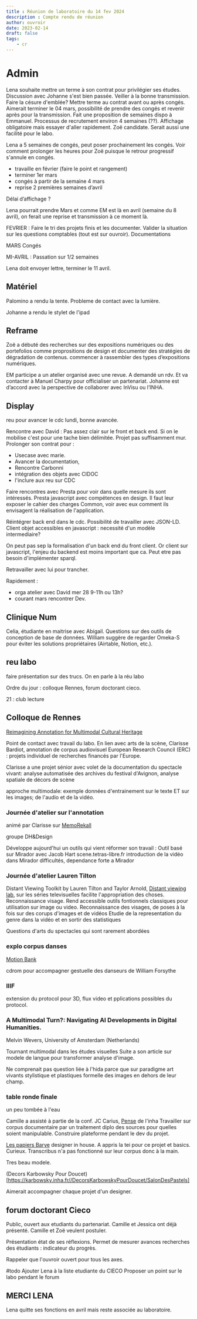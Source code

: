 ```yaml
---
title : Réunion de laboratoire du 14 fev 2024
description : Compte rendu de réunion
author: ouvroir
date: 2023-02-14
draft: false
tags:
    - cr
---
```


# Admin
Lena souhaite mettre un terme à son contrat pour privilégier ses études. Discussion avec Johanne s'est bien passée. Veiller à la bonne transmission. 
Faire la césure d'emblée? Mettre terme au contrat avant ou après congés. Aimerait terminer le 04 mars, possibilité de prendre des congés et revenir après pour la transmission. Fait une proposition de semaines dispo à Emmanuel. 
Processus de recrutement environ 4 semaines (??). Affichage obligatoire mais essayer d'aller rapidement. Zoë candidate. Serait aussi une facilité pour le labo. 

Lena a 5 semaines de congés, peut poser prochainement les congés. Voir comment prolonger les heures pour Zoë puisque le retrour progressif s'annule en congés. 

- travaille en février (faire le point et rangement)
- terminer 1er mars
- congés à partir de la semaine 4 mars
- reprise 2 premières semaines d’avril

Délai d’affichage ?

Lena pourrait prendre Mars et comme EM est là en avril (semaine du 8 avril), on ferait une reprise et transmission à ce moment là. 

FEVRIER : 
Faire le tri des projets finis et les documenter. 
Valider la situation sur les questions comptables (tout est sur ouvroir). 
Documentations

MARS 
Congés

MI-AVRIL : 
Passation sur 1/2 semaines

Lena doit envoyer lettre, terminer le 11 avril.

## Matériel

Palomino a rendu la tente. 
Probleme de contact avec la lumière. 

Johanne a rendu le stylet de l'ipad

## Reframe 

Zoë a débuté des recherches sur des expositions numériques ou des portefolios comme proprositions de design et documenter des stratégies de dégradation de contenus. commencer à rassembler des types d’expositions numériques.

EM participe a un atelier organisé avec une revue. A demandé un rdv. 
Et va contacter à Manuel Charpy pour officialiser un partenariat. Johanne est d’accord avec la perspective de collaborer avec InVisu ou l’INHA.

## Display 

reu pour avancer le cdc lundi, bonne avancée. 

Rencontre avec David : 
Pas assez clair sur le front et back end. Si on le mobilise c'est pour une tache bien délimitée. Projet pas suffisamment mur. Prolonger son contrat pour : 
- Usecase avec marie. 
- Avancer la documentation, 
- Rencontre Carbonni
- intégration des objets avec CIDOC
- l'inclure aux reu sur CDC

Faire rencontres avec Presta pour voir dans quelle mesure ils sont intéressés. Presta javascript avec compétences en design. Il faut leur exposer le cahier des charges Common, voir avec eux comment ils envisagent la réalisation de l'application. 

Réintégrer back end dans le cdc. 
Possibilité de travailler avec JSON-LD. Client objet accessibles en javascript : necessité d'un modèle intermediaire? 

On peut pas sep la formalisation d'un back end du front client. Or client sur javascript, l'enjeu du backend est moins important que ca. Peut etre pas besoin d'implémenter sparql. 

Retravailler avec lui pour trancher. 

Rapidement : 
- orga atelier avec David mer 28 9-11h ou 13h? 
- courant mars rencontrer Dev. 


## Clinique Num

Celia, étudiante en maitrise avec Abigail. Questions sur des outils de conception de base de données. William suggère de regarder Omeka-S pour éviter les solutions propriétaires (Airtable, Notion, etc.).

## reu labo 

faire présentation sur des trucs. On en parle à la réu labo

Ordre du jour : 
colloque Rennes, 
forum doctorant cieco. 

21 : club lecture


## Colloque de Rennes
[Reimagining Annotation for Multimodal Cultural Heritage](https://reimagining-amch.sciencesconf.org/)

Point de contact avec travail du labo. En lien avec arts de la scène, Clarisse Bardiot, annotation de corpus audiovisuel
European Research Council (ERC) : projets individuel de recherches financés par l'Europe. 

Clarisse a une projet sénior avec volet de la documentation du spectacle vivant: analyse automatisée des archives du festival d'Avignon, analyse spatiale de décors de scène

approche multimodale: exemple données d'entrainement sur le texte ET sur les images; de l'audio et de la vidéo.

### Journée d'atelier sur l'annotation 
animé par Clarisse sur [MemoRekall](https://memorekall.com/fr/)

groupe DH&Design

Développe aujourd'hui un outils qui vient réformer son travail : 
Outil basé sur Mirador avec Jacob Hart 
scene.tetras-libre.fr
introduction de la vidéo dans Mirador
difficultés, dependance forte a Mirador

### Journée d'atelier Lauren Tilton

Distant Viewing Toolkit by Lauren Tilton and Taylor Arnold,
[Distant viewing lab](https://www.distantviewing.org), sur les séries televisuelles facilite l'appropriation des choses. Reconnaissance visage. 
Rend accessible outils fontionnels classiques pour utilisation sur image ou video. 
Reconnaissance des visages, de poses à la fois sur des corups d'images et de vidéos
Etudie de la representation du genre dans la vidéo et en sortir des statistiques


Questions d'arts du spectacles qui sont rarement abordées

### explo corpus danses

[Motion Bank](https://motionbank.org/)

cdrom pour accompagner gestuelle des danseurs de William Forsythe


### IIIF 

extension du protocol pour 3D, flux video et pplications possibles du protocol. 

###  A Multimodal Turn?: Navigating AI Developments in Digital Humanities.

Melvin Wevers, University of Amsterdam (Netherlands)

Tournant multimodal dans les études visuelles
Suite a son article sur modele de langue pour transformer analyse d'image. 

Ne comprenait pas question liée à l'hida parce que sur paradigme art vivants
stylistique et plastiques formelle des images en dehors de leur champ. 

### table ronde finale
un peu tombée à l'eau


Camille a assisté à partie de la conf. 
JC Carius, [Pense](https://pense.inha.fr/) de l'inha
Travailler sur corpus documentaire par un traitement diplo des sources pour quelles soient manipulable. Construire plateforme pendant le dev du projet. 

[Les papiers Barye](https://barye.inha.fr/) designer in house. 
A appris la tei pour ce projet et basics. 
Curieux. 
Transcribus n'a pas fonctionné sur leur corpus donc à la main. 

Tres beau modele. 

(Decors Karbowsky Pour Doucet)[https://karbowsky.inha.fr//DecorsKarbowskyPourDoucet/SalonDesPastels]

Aimerait accompagner chaque projet d'un designer. 

## forum doctorant Cieco

Public, ouvert aux etudiants du partenariat. 
Camille et Jessica ont déjà présenté. 
Camille et Zoë veulent postuler. 

Présentation état de ses réflexions. 
Permet de mesurer avances recherches des étudiants : indicateur du progrès. 

Rappeler que l'ouvroir ouvert pour tous les axes. 

#todo
Ajouter Lena à la liste etudiante du CIECO
Proposer un point sur le labo pendant le forum

## MERCI LENA 

Lena quitte ses fonctions en avril mais reste associée au laboratoire. 